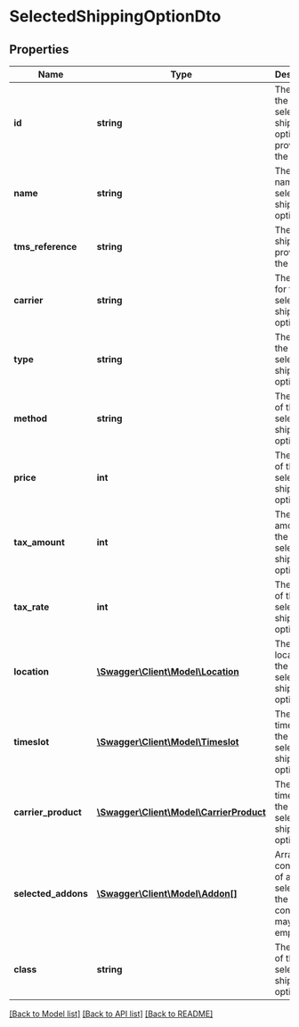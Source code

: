 # SelectedShippingOptionDto

## Properties
Name | Type | Description | Notes
------------ | ------------- | ------------- | -------------
**id** | **string** | The id of the selected shipping option as provided by the TMS | [optional] 
**name** | **string** | The display name of the selected shipping option | [optional] 
**tms_reference** | **string** | The shipment_id provided by the TMS | [optional] 
**carrier** | **string** | The carrier for the selected shipping option | [optional] 
**type** | **string** | The type of the selected shipping option | [optional] 
**method** | **string** | The method of the selected shipping option | [optional] 
**price** | **int** | The price of the selected shipping option | [optional] 
**tax_amount** | **int** | The tax amount of the selected shipping option | [optional] 
**tax_rate** | **int** | The tax rate of the selected shipping option | [optional] 
**location** | [**\Swagger\Client\Model\Location**](Location.md) | The location of the selected shipping option | [optional] 
**timeslot** | [**\Swagger\Client\Model\Timeslot**](Timeslot.md) | The chosen timeslot of the selected shipping option | [optional] 
**carrier_product** | [**\Swagger\Client\Model\CarrierProduct**](CarrierProduct.md) | The chosen timeslot of the selected shipping option | [optional] 
**selected_addons** | [**\Swagger\Client\Model\Addon[]**](Addon.md) | Array consisting of add-ons selected by the consumer, may be empty | [optional] 
**class** | **string** | The class of the selected shipping option | [optional] 

[[Back to Model list]](../README.md#documentation-for-models) [[Back to API list]](../README.md#documentation-for-api-endpoints) [[Back to README]](../README.md)


